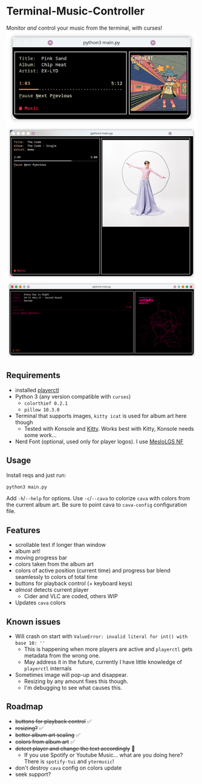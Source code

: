 # Terminal-Music-Controller

Monitor *and* control your music from the terminal, with curses!
![Example view](example.png)
![Example view](example2.png)
![Example view](example3.png)

## Requirements
- installed [playerctl](https://github.com/altdesktop/playerctl)
- Python 3 (any version compatible with `curses`)
  - `colorthief 0.2.1`
  - `pillow 10.3.0`
- Terminal that supports images, `kitty icat` is used for album art here though
  - Tested with Konsole and [Kitty](https://github.com/kovidgoyal/kitty). Works best with Kitty, Konsole needs some work...
- Nerd Font (optional, used only for player logos). I use [MesloLGS NF](https://github.com/romkatv/dotfiles-public/tree/master/.local/share/fonts/NerdFonts)

## Usage
Install reqs and just run:
```bash
python3 main.py
```
Add `-h`/`--help` for options.
Use `-c`/`--cava` to colorize `cava` with colors from the current album art. Be sure to point cava to `cava-config` configuration file.

## Features
- scrollable text if longer than window
- album art!
- moving progress bar
- colors taken from the album art
- colors of active position (current time) and progress bar blend seamlessly to colors of total time
- buttons for playback control (+ keyboard keys)
- *almost* detects current player
  - Cider and VLC are coded, others WIP
- Updates `cava` colors
## Known issues
- Will crash on start with `ValueError: invalid literal for int() with base 10: ''`
  - This is happening when more players are active and `playerctl` gets metadata from the wrong one.
  - May address it in the future, currently I have little knowledge of `playerctl` internals
- Sometimes image will pop-up and disappear.
  - Resizing by any amount fixes this though.
  - I'm debugging to see what causes this.
## Roadmap
- ~~buttons for playback control~~ ✅
- ~~resizing?~~ ✅
- ~~better album art scaling~~ ✅
- ~~colors from album art~~ ✅
- ~~detect player and change the text accordingly~~ 🤏
  - If you use Spotify or Youtube Music... what are you doing here? There is `spotify-tui` and `ytermusic`!
- don't destroy `cava` config on colors update
- seek support?